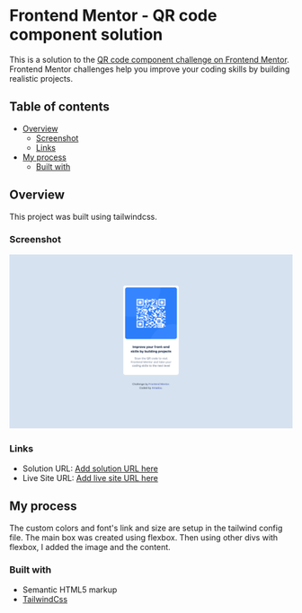 # Frontend Mentor - QR code component solution

This is a solution to the [QR code component challenge on Frontend Mentor](https://www.frontendmentor.io/challenges/qr-code-component-iux_sIO_H). Frontend Mentor challenges help you improve your coding skills by building realistic projects.

## Table of contents

- [Overview](#overview)
  - [Screenshot](#screenshot)
  - [Links](#links)
- [My process](#my-process)
  - [Built with](#built-with)

## Overview

This project was built using tailwindcss.

### Screenshot

![](./screenshot.png)

### Links

- Solution URL: [Add solution URL here](https://your-solution-url.com)
- Live Site URL: [Add live site URL here](https://your-live-site-url.com)

## My process

The custom colors and font's link and size are setup in the tailwind config file.
The main box was created using flexbox. Then using other divs with flexbox, I added the image and the content.

### Built with

- Semantic HTML5 markup
- [TailwindCss](https://tailwindcss.com/)
